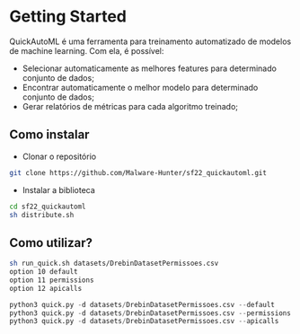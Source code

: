 # Getting Started
QuickAutoML é uma ferramenta para treinamento automatizado de modelos de machine learning. Com ela, é possível:
- Selecionar automaticamente as melhores features para determinado conjunto de dados;
- Encontrar automaticamente o melhor modelo para determinado conjunto de dados;
- Gerar relatórios de métricas para cada algoritmo treinado;

## Como instalar
* Clonar o repositório
```bash
git clone https://github.com/Malware-Hunter/sf22_quickautoml.git
```
* Instalar a biblioteca
```bash
cd sf22_quickautoml
sh distribute.sh
```

## Como utilizar?
```bash
sh run_quick.sh datasets/DrebinDatasetPermissoes.csv
option 10 default
option 11 permissions
option 12 apicalls

```
```python
python3 quick.py -d datasets/DrebinDatasetPermissoes.csv --default
python3 quick.py -d datasets/DrebinDatasetPermissoes.csv --permissions
python3 quick.py -d datasets/DrebinDatasetPermissoes.csv --apicalls
```